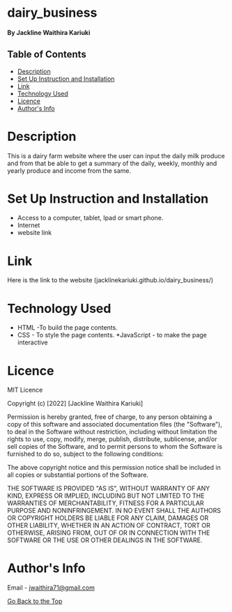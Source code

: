 # dairy_business

#### By Jackline Waithira Kariuki


## Table of Contents
* [Description](#description)
* [Set Up Instruction and Installation](#set-up-instruction-and-installation)
* [Link](#link)
* [Technology Used](#technology-used)
* [Licence](#licence)
* [Author's Info](#author's-info)

# Description

This is a dairy farm website where the user can input the daily milk produce and from that be able to get a summary of the daily, weekly, monthly and yearly produce and income from the same.

# Set Up Instruction and Installation
* Access to a computer, tablet, Ipad or smart phone.
* Internet
* website link

# Link
Here is the link to the website (jacklinekariuki.github.io/dairy_business/)

# Technology Used
* HTML -To build the page contents.
* CSS - To style the page contents.
*JavaScript - to make the page interactive

# Licence

MIT Licence

Copyright (c) [2022] [Jackline Waithira Kariuki]

Permission is hereby granted, free of charge, to any person obtaining a copy
of this software and associated documentation files (the "Software"), to deal
in the Software without restriction, including without limitation the rights
to use, copy, modify, merge, publish, distribute, sublicense, and/or sell
copies of the Software, and to permit persons to whom the Software is
furnished to do so, subject to the following conditions:

The above copyright notice and this permission notice shall be included in all
copies or substantial portions of the Software.

THE SOFTWARE IS PROVIDED "AS IS", WITHOUT WARRANTY OF ANY KIND, EXPRESS OR
IMPLIED, INCLUDING BUT NOT LIMITED TO THE WARRANTIES OF MERCHANTABILITY,
FITNESS FOR A PARTICULAR PURPOSE AND NONINFRINGEMENT. IN NO EVENT SHALL THE
AUTHORS OR COPYRIGHT HOLDERS BE LIABLE FOR ANY CLAIM, DAMAGES OR OTHER
LIABILITY, WHETHER IN AN ACTION OF CONTRACT, TORT OR OTHERWISE, ARISING FROM,
OUT OF OR IN CONNECTION WITH THE SOFTWARE OR THE USE OR OTHER DEALINGS IN THE
SOFTWARE.

# Author's Info
Email - <jwaithira71@gmail.com>


[Go Back to the Top](#dairy_business)


